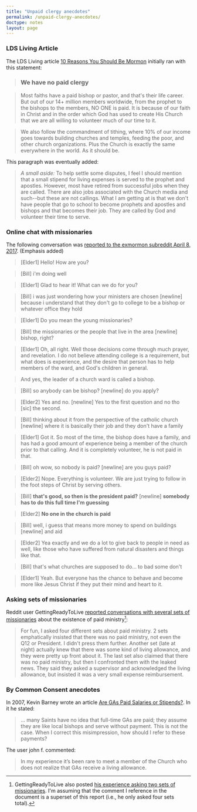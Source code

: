 ```yaml
---
title: "Unpaid clergy anecdotes"
permalink: /unpaid-clergy-anecdotes/
doctype: notes
layout: page
---
```


### LDS Living Article

The LDS Living article [10 Reasons You Should Be Mormon](http://www.ldsliving.com/10-Reasons-You-Should-Be-a-Mormon/s/80340) initially ran with this statement:

> ### We have no paid clergy

> Most faiths have a paid bishop or pastor, and that's their life career. But out of our 14+ million members worldwide, from the prophet to the bishops to the members, NO ONE is paid. It is because of our faith in Christ and in the order which God has used to create His Church that we are all willing to volunteer much of our time to it.

> We also follow the commandment of tithing, where 10% of our income goes towards building churches and temples, feeding the poor, and other church organizations. Plus the Church is exactly the same everywhere in the world. As it should be.

This paragraph was eventually added:

> _A small aside:_ To help settle some disputes, I feel I should mention that a small stipend for living expenses is served to the prophet and apostles. However, most have retired from successful jobs when they are called. There are also jobs associated with the Church media and such--but these are not callings. What I am getting at is that we don't have people that go to school to become prophets and apostles and bishops and that becomes their job. They are called by God and volunteer their time to serve. 

### Online chat with missionaries

The following conversation was [reported to the exmormon subreddit April 8, 2017](https://www.reddit.com/r/exmormon/comments/647s2j/why_dont_mormons_have_paid_clergy_faq_on/).  (Emphasis added)

> [Elder1] Hello! How are you?

> [Bill] i'm doing well

> [Elder1] Glad to hear it! What can we do for you?

> [Bill] i was just wondering how your ministers are chosen [newline] because i understand that they don't go to college to be a bishop or whatever office they hold

> [Elder1] Do you mean the young missionaries?

> [Bill] the missionaries or the people that live in the area [newline] bishop, right?

> [Elder1] Oh, all right.  Well those decisions come through much prayer, and revelation. I do not believe attending college is a requirement, but what does is experience, and the desire that person has to help members of the ward, and God's children in general.

>   And yes, the leader of a church ward is called a bishop.

> [Bill] so anybody can be bishop? [newline] do you apply?

> [Elder2] Yes and no. [newline] Yes to the first question and no tho [sic] the second.

> [Bill] thinking about it from the perspective of the catholic church [newline] where it is basically their job and they don't have a family

> [Elder1] Got it.  So most of the time, the bishop does have a family, and has had a good amount of experience being a member of the church prior to that calling.  And it is completely volunteer, he is not paid in that.

> [Bill] oh wow, so nobody is paid? [newline] are you guys paid?

> [Elder2] Nope.  Everything is volunteer.  We are just trying to follow in the foot steps of Christ by serving others.

> [Bill] **that's good, so then is the president paid?** [newline] **somebody has to do this full time I'm guessing**

> [Elder2] **No one in the church is paid**

> [Bill] well, i guess that means more money to spend on buildings [newline] and aid

> [Elder2] Yea exactly and we do a lot to give back to people in need as well, like those who have suffered from natural disasters and things like that.

> [Bill] that's what churches are supposed to do... to bad some don't

> [Elder1] Yeah. But everyone has the chance to behave and become more like Jesus Christ if they put their mind and heart to it.

### Asking sets of missionaries

Reddit user GettingReadyToLive [reported conversations with several sets of missionaries](https://www.reddit.com/r/exmormon/comments/5nfh8h/mormonorg_chat_can_you_guess_what_they_told_me/dcc5d2i/) about the existence of paid ministry[^originalpost]:

> For fun, I asked four different sets about paid ministry. 2 sets emphatically insisted that there was no paid ministry, not even the Q12 or President. I didn't press them further. Another set (late at night) actually knew that there was some kind of living allowance, and they were pretty up front about it. The last set also claimed that there was no paid ministry, but then I confronted them with the leaked news. They said they asked a supervisor and acknowledged the living allowance, but insisted it was a very small expense reimbursement.

### By Common Consent anecdotes

In 2007, Kevin Barney wrote an article [Are GAs Paid Salaries or Stipends?](https://bycommonconsent.com/2007/11/29/are-gas-paid-salaries-or-stipends/).  In it he stated:

> ... many Saints have no idea that full-time GAs are paid; they assume they are like local bishops and serve without payment. This is not the case. When I correct this misimpression, how should I refer to these payments?

The user john f. commented:

> In my experience it’s been rare to meet a member of the Church who does not realize that GAs receive a living allowance.

[^originalpost]: GettingReadyToLive also posted [his experience asking two sets of missionaries](https://www.reddit.com/r/exmormon/comments/5n85oo/i_asked_the_mormon_chat_missionaries_if_any/).  I'm assuming that the comment I reference in the document is a superset of this report (i.e., he only asked four sets total).
